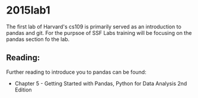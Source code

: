 # 2015lab1

The first lab of Harvard's cs109 is primarily served as an introduction to pandas and git. For the purpsoe of SSF Labs training will be focusing on the pandas section fo the lab.

## Reading:
Further reading to introduce you to pandas can be found:
- Chapter 5 - Getting Started with Pandas, Python for Data Analysis 2nd Edition

